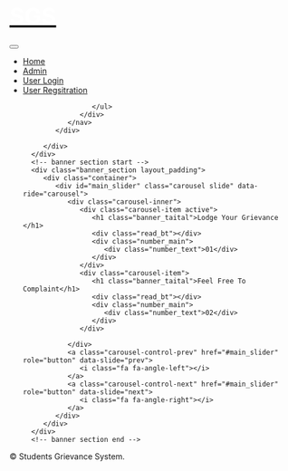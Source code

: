 <!DOCTYPE html>
<html lang="en">

<head>
   <!-- basic -->
   
   <!-- site metas -->
   <title>Students Grievance System</title>
  
   <!-- bootstrap css -->
   <link rel="stylesheet" type="text/css" href="css/bootstrap.min.css">
   <!-- style css -->
   <link rel="stylesheet" type="text/css" href="css/style.css">
   <!-- Responsive-->
   <link rel="stylesheet" href="css/responsive.css">
   <!-- fevicon -->
   <link rel="icon" href="images/fevicon.png" type="image/gif" />
   <!-- Scrollbar Custom CSS -->
   <link rel="stylesheet" href="css/jquery.mCustomScrollbar.min.css">
   <!-- Tweaks for older IEs-->
   <link rel="stylesheet" href="https://netdna.bootstrapcdn.com/font-awesome/4.0.3/css/font-awesome.css">
   <!-- fonts -->
   <link href="https://fonts.googleapis.com/css?family=Lato:400,700|Poppins:400,700&display=swap" rel="stylesheet">
   <!-- owl stylesheets -->
   <link rel="stylesheet" href="css/owl.carousel.min.css">
   <link rel="stylesoeet" href="css/owl.theme.default.min.css">
   <link rel="stylesheet" href="https://cdnjs.cloudflare.com/ajax/libs/fancybox/2.1.5/jquery.fancybox.min.css"
      media="screen">
</head>

<body>
   <!--header section start -->
   <div class="header_section">
      <div class="container-fluid ">
         <div class="row">
            <div class="col-sm-2 col-6">
               <a class="logo" href="index.php"><h1 style="font-size: 40px;color: white;">SGS</h1></a>
            </div>
            <div class="col-sm-8 col-6">
               <nav class="navbar navbar-expand-lg navbar-light bg-light">
                  <button class="navbar-toggler" type="button" data-toggle="collapse" data-target="#navbarNav"
                     aria-controls="navbarNav" aria-expanded="false" aria-label="Toggle navigation">
                     <span class="navbar-toggler-icon"></span>
                  </button>
                  <div class="collapse navbar-collapse" id="navbarNav">
                     <ul class="navbar-nav">
                        <li class="nav-item active">
                           <a class="nav-link" href="index.php">Home</a>
                        </li>
                        <li class="nav-item">
                           <a class="nav-link" href="admin-login.php">Admin</a>
                        </li>
                        <li class="nav-item">
                           <a class="nav-link" href="user-login.php">User Login</a>
                        </li>
                        <li class="nav-item">
                           <a class="nav-link" href="registration.php">User Regsitration</a>
                        </li>
                       
                        
                     </ul>
                  </div>
               </nav>
            </div>
         
         </div>
      </div>
      <!-- banner section start -->
      <div class="banner_section layout_padding">
         <div class="container">
            <div id="main_slider" class="carousel slide" data-ride="carousel">
               <div class="carousel-inner">
                  <div class="carousel-item active">
                     <h1 class="banner_taital">Lodge Your Grievance </h1>
                     <div class="read_bt"></div>
                     <div class="number_main">
                        <div class="number_text">01</div>
                     </div>
                  </div>
                  <div class="carousel-item">
                     <h1 class="banner_taital">Feel Free To Complaint</h1>
                     <div class="read_bt"></div>
                     <div class="number_main">
                        <div class="number_text">02</div>
                     </div>
                  </div>
     
               </div>
               <a class="carousel-control-prev" href="#main_slider" role="button" data-slide="prev">
                  <i class="fa fa-angle-left"></i>
               </a>
               <a class="carousel-control-next" href="#main_slider" role="button" data-slide="next">
                  <i class="fa fa-angle-right"></i>
               </a>
            </div>
         </div>
      </div>
      <!-- banner section end -->
   </div>
   <!-- header section end -->
  
  
   <!-- footer section end -->
   <!-- copyright section start -->
   <div class="copyright_section">
      <div class="container">
         <p class="copyright_text">&copy Students Grievance System.</p>
      </div>
   </div>
   <!-- copyright section end -->
   <!-- Javascript files-->
   <script src="js/jquery.min.js"></script>
   <script src="js/popper.min.js"></script>
   <script src="js/bootstrap.bundle.min.js"></script>
   <script src="js/jquery-3.0.0.min.js"></script>
   <script src="js/plugin.js"></script>
   <!-- sidebar -->
   <script src="js/jquery.mCustomScrollbar.concat.min.js"></script>
   <script src="js/custom.js"></script>
   <!-- javascript -->
   <script src="js/owl.carousel.js"></script>
   <script src="https:cdnjs.cloudflare.com/ajax/libs/fancybox/2.1.5/jquery.fancybox.min.js"></script>
</body>

</html>
